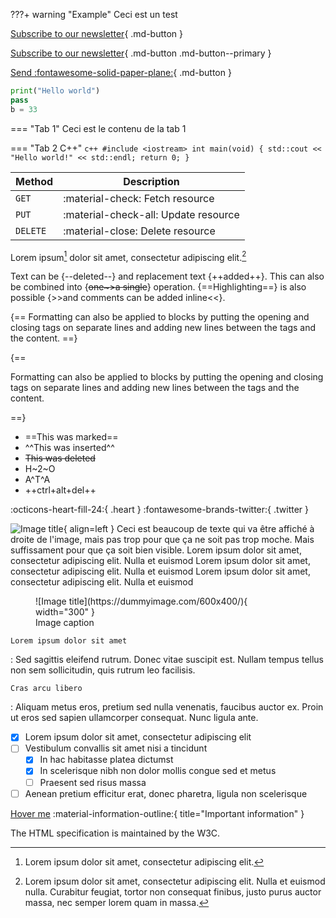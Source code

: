???+ warning "Example"
    Ceci est un test

[Subscribe to our newsletter](#){ .md-button }

[Subscribe to our newsletter](#){ .md-button .md-button--primary }

[Send :fontawesome-solid-paper-plane:](#){ .md-button }

```python title="bubble_sort.py" linenums="1" hl_lines="2"
print("Hello world")
pass
b = 33
```

=== "Tab 1"
    Ceci est le contenu de la tab 1

=== "Tab 2 C++"
    ``` c++
    #include <iostream>
    int main(void) {
      std::cout << "Hello world!" << std::endl;
      return 0;
    }
    ```

| Method   | Description                          |
|----------|--------------------------------------|
| `GET`    | :material-check:     Fetch resource  |
| `PUT`    | :material-check-all: Update resource |
| `DELETE` | :material-close:     Delete resource |


Lorem ipsum[^1] dolor sit amet, consectetur adipiscing elit.[^2]

[^1]: Lorem ipsum dolor sit amet, consectetur adipiscing elit.
[^2]:
    Lorem ipsum dolor sit amet, consectetur adipiscing elit. Nulla et euismod
    nulla. Curabitur feugiat, tortor non consequat finibus, justo purus auctor
    massa, nec semper lorem quam in massa.


Text can be {--deleted--} and replacement text {++added++}. This can also be
combined into {~~one~>a single~~} operation. {==Highlighting==} is also
possible {>>and comments can be added inline<<}.

{==
Formatting can also be applied to blocks by putting the opening and closing
tags on separate lines and adding new lines between the tags and the content.
==}

{==

Formatting can also be applied to blocks by putting the opening and closing
tags on separate lines and adding new lines between the tags and the content.

==}

- ==This was marked==
- ^^This was inserted^^
- ~~This was deleted~~
- H~2~O
- A^T^A
- ++ctrl+alt+del++

:octicons-heart-fill-24:{ .heart }
:fontawesome-brands-twitter:{ .twitter }

![Image title](https://dummyimage.com/400x200/eee/aaa){ align=left }
Ceci est beaucoup de texte qui va être affiché à droite de l'image,
mais pas trop pour que ça ne soit pas trop moche.
Mais suffissament pour que ça soit bien visible.
Lorem ipsum dolor sit amet, consectetur adipiscing elit. Nulla et euismod
Lorem ipsum dolor sit amet, consectetur adipiscing elit. Nulla et euismod
Lorem ipsum dolor sit amet, consectetur adipiscing elit. Nulla et euismod

<figure markdown>
  ![Image title](https://dummyimage.com/600x400/){ width="300" }
  <figcaption>Image caption</figcaption>
</figure>


`Lorem ipsum dolor sit amet`

:   Sed sagittis eleifend rutrum. Donec vitae suscipit est. Nullam tempus
    tellus non sem sollicitudin, quis rutrum leo facilisis.

`Cras arcu libero`

:   Aliquam metus eros, pretium sed nulla venenatis, faucibus auctor ex. Proin
    ut eros sed sapien ullamcorper consequat. Nunc ligula ante.

- [x] Lorem ipsum dolor sit amet, consectetur adipiscing elit
- [ ] Vestibulum convallis sit amet nisi a tincidunt
    * [x] In hac habitasse platea dictumst
    * [x] In scelerisque nibh non dolor mollis congue sed et metus
    * [ ] Praesent sed risus massa
- [ ] Aenean pretium efficitur erat, donec pharetra, ligula non scelerisque

[Hover me](https://example.com "I'm a tooltip!")
:material-information-outline:{ title="Important information" }

The HTML specification is maintained by the W3C.
